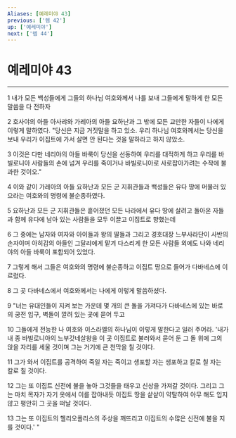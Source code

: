 ```yaml
---
Aliases: [예레미야 43]
previous: ['렘 42']
up: ['예레미야']
next: ['렘 44']
---
```

# 예레미야 43

***


1 내가 모든 백성들에게 그들의 하나님 여호와께서 나를 보내 그들에게 말하게 한 모든 말씀을 다 전하자 

2 호사야의 아들 아사랴와 가레아의 아들 요하난과 그 밖에 모든 교만한 자들이 나에게 이렇게 말하였다. "당신은 지금 거짓말을 하고 있소. 우리 하나님 여호와께서는 당신을 보내 우리가 이집트에 가서 살면 안 된다는 것을 말하라고 하지 않았소. 

3 이것은 다만 네리야의 아들 바룩이 당신을 선동하여 우리를 대적하게 하고 우리를 바빌로니아 사람들의 손에 넘겨 우리를 죽이거나 바빌로니아로 사로잡아가려는 수작에 불과한 것이오." 

4 이와 같이 가레아의 아들 요하난과 모든 군 지휘관들과 백성들은 유다 땅에 머물러 있으라는 여호와의 명령에 불순종하였다. 

5 요하난과 모든 군 지휘관들은 흩어졌던 모든 나라에서 유다 땅에 살려고 돌아온 자들과 함께 유다에 남아 있는 사람들을 모두 이끌고 이집트로 향했는데 

6 그 중에는 남자와 여자와 아이들과 왕의 딸들과 그리고 경호대장 느부사라단이 사반의 손자이며 아히감의 아들인 그달랴에게 맡겨 다스리게 한 모든 사람들 외에도 나와 네리야의 아들 바룩이 포함되어 있었다. 

7 그렇게 해서 그들은 여호와의 명령에 불순종하고 이집트 땅으로 들어가 다바네스에 이르렀다. 

8 그 곳 다바네스에서 여호와께서는 나에게 이렇게 말씀하셨다. 

9 "너는 유대인들이 지켜 보는 가운데 몇 개의 큰 돌을 가져다가 다바네스에 있는 바로의 궁전 입구, 벽돌이 깔려 있는 곳에 묻어 두고 

10 그들에게 전능한 나 여호와 이스라엘의 하나님이 이렇게 말한다고 일러 주어라. '내가 내 종 바빌로니아의 느부갓네살왕을 이 곳 이집트로 불러와서 묻어 둔 그 돌 위에 그의 앉을 자리를 세울 것이며 그는 거기에 큰 천막을 칠 것이다. 

11 그가 와서 이집트를 공격하여 죽일 자는 죽이고 생포할 자는 생포하고 칼로 칠 자는 칼로 칠 것이다. 

12 그는 또 이집트 신전에 불을 놓아 그것들을 태우고 신상을 가져갈 것이다. 그리고 그는 마치 목자가 자기 옷에서 이를 잡아내듯 이집트 땅을 샅샅이 약탈하여 아무 해도 입지 않고 평안히 그 곳을 떠날 것이다. 

13 그는 또 이집트의 헬리오폴리스의 주상을 깨뜨리고 이집트의 수많은 신전에 불을 지를 것이다.' "
